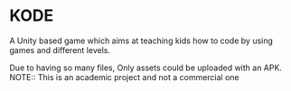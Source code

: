 # KODE
A Unity based game which aims at teaching kids how to code by using games and different levels.

Due to having so many files, Only assets could be uploaded with an APK. 
 NOTE::
 This is an academic project and not a commercial one
